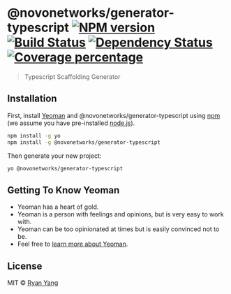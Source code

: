 # @novonetworks/generator-typescript [![NPM version][npm-image]][npm-url] [![Build Status][travis-image]][travis-url] [![Dependency Status][daviddm-image]][daviddm-url] [![Coverage percentage][coveralls-image]][coveralls-url]
> Typescript Scaffolding Generator

## Installation

First, install [Yeoman](http://yeoman.io) and @novonetworks/generator-typescript using [npm](https://www.npmjs.com/) (we assume you have pre-installed [node.js](https://nodejs.org/)).

```bash
npm install -g yo
npm install -g @novonetworks/generator-typescript
```

Then generate your new project:

```bash
yo @novonetworks/generator-typescript
```

## Getting To Know Yeoman

 * Yeoman has a heart of gold.
 * Yeoman is a person with feelings and opinions, but is very easy to work with.
 * Yeoman can be too opinionated at times but is easily convinced not to be.
 * Feel free to [learn more about Yeoman](http://yeoman.io/).

## License

MIT © [Ryan Yang]()


[npm-image]: https://badge.fury.io/js/generator-novonetworks-generator-typescript.svg
[npm-url]: https://npmjs.org/package/generator-novonetworks-generator-typescript
[travis-image]: https://travis-ci.org/wickedev/generator-novonetworks-generator-typescript.svg?branch=master
[travis-url]: https://travis-ci.org/wickedev/generator-novonetworks-generator-typescript
[daviddm-image]: https://david-dm.org/wickedev/generator-novonetworks-generator-typescript.svg?theme=shields.io
[daviddm-url]: https://david-dm.org/wickedev/generator-novonetworks-generator-typescript
[coveralls-image]: https://coveralls.io/repos/wickedev/generator-novonetworks-generator-typescript/badge.svg
[coveralls-url]: https://coveralls.io/r/wickedev/generator-novonetworks-generator-typescript
